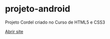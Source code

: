 # projeto-android
Projeto Cordel criado no Curso de HTML5 e CSS3

<a href="https://lucasdorice.github.io/projeto-cordel/" target="_blank">Abrir site</a>
